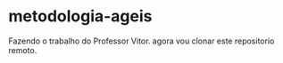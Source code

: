 # metodologia-ageis
Fazendo o trabalho do Professor Vitor.
agora vou clonar este repositorio remoto.
